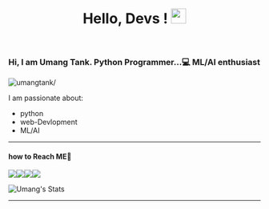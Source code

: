 <h1 align="center"> Hello, Devs ! <img src="https://raw.githubusercontent.com/MartinHeinz/MartinHeinz/master/wave.gif" width="30px"></h1> <br>
<h3> Hi,  I am Umang Tank. Python Programmer...💻   ML/AI enthusiast</h3>

<p align="left"> <img src=https://komarev.com/ghpvc/?username=umangtank alt=umangtank/> </p>

I am passionate about:
- python
- web-Devlopment
- ML/AI

<hr>

<h4>how to Reach ME🤔 </h4>
<p><a href="https://www.twitter.com/UmangTank3"><img src="https://img.icons8.com/nolan/64/twitter-squared.png"/></a><a href="https://www.linkedin.com/in/umangtank"><img src="https://img.icons8.com/nolan/64/linkedin.png"/></a><a href="https://www.github.com/umangtank"><img src="https://img.icons8.com/nolan/64/github.png"/></a><a href="https://www.instagram.com/umang___tank"><img src="https://img.icons8.com/nolan/64/instagram-new.png"/></a>



![Umang's Stats](https://github-readme-stats.vercel.app/api?username=umangtank&show_icons=true&hide_border=true&theme=buefy)

<hr>










